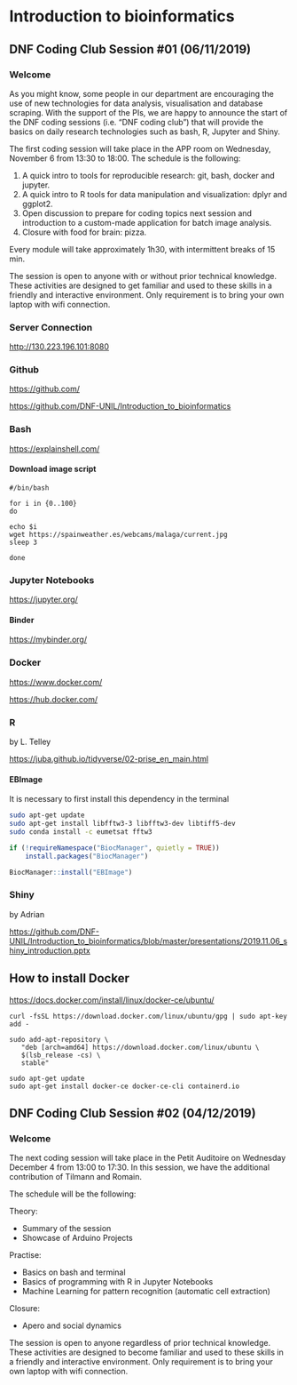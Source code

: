 # Introduction to bioinformatics 

## DNF Coding Club Session #01 (06/11/2019)

### Welcome
As you might know, some people in our department are encouraging the use of new technologies for data analysis, visualisation and database scraping. With the support of the PIs, we are happy to announce the start of the DNF coding sessions (i.e. “DNF coding club”) that will provide the basics on daily research technologies such as bash, R, Jupyter and Shiny. 

The first coding session will take place in the APP room on Wednesday, November 6 from 13:30 to 18:00. The schedule is the following:

1. A quick intro to tools for reproducible research: git, bash, docker and jupyter.
2. A quick intro to R tools for data manipulation and visualization: dplyr and ggplot2.
3. Open discussion to prepare for coding topics next session and introduction to a custom-made application for batch image analysis.
4. Closure with food for brain: pizza.

Every module will take approximately 1h30, with intermittent breaks of 15 min.

The session is open to anyone with or without prior technical knowledge. These activities are designed to get familiar and used to these skills in a friendly and interactive environment. Only requirement is to bring your own laptop with wifi connection.

### Server Connection
http://130.223.196.101:8080

### Github 
https://github.com/

https://github.com/DNF-UNIL/Introduction_to_bioinformatics

### Bash 
https://explainshell.com/

#### Download image script

```
#/bin/bash

for i in {0..100}
do

echo $i
wget https://spainweather.es/webcams/malaga/current.jpg
sleep 3

done
```

### Jupyter Notebooks
https://jupyter.org/

#### Binder
https://mybinder.org/

### Docker
https://www.docker.com/

https://hub.docker.com/

### R 
by L. Telley

https://juba.github.io/tidyverse/02-prise_en_main.html

#### EBImage

It is necessary to first install this dependency in the terminal 

```bash
sudo apt-get update
sudo apt-get install libfftw3-3 libfftw3-dev libtiff5-dev
sudo conda install -c eumetsat fftw3
```

```R
if (!requireNamespace("BiocManager", quietly = TRUE))
    install.packages("BiocManager")

BiocManager::install("EBImage")
```

### Shiny
by Adrian

https://github.com/DNF-UNIL/Introduction_to_bioinformatics/blob/master/presentations/2019.11.06_shiny_introduction.pptx

## How to install Docker

https://docs.docker.com/install/linux/docker-ce/ubuntu/

```
curl -fsSL https://download.docker.com/linux/ubuntu/gpg | sudo apt-key add -

sudo add-apt-repository \
   "deb [arch=amd64] https://download.docker.com/linux/ubuntu \
   $(lsb_release -cs) \
   stable"
   
sudo apt-get update
sudo apt-get install docker-ce docker-ce-cli containerd.io

```

## DNF Coding Club Session #02 (04/12/2019)

### Welcome
The next coding session will take place in the Petit Auditoire on Wednesday December 4 from 13:00 to 17:30. In this session, we have the additional contribution of Tilmann and Romain. 

The schedule will be the following:

Theory:
- Summary of the session
- Showcase of Arduino Projects

Practise:
- Basics on bash and terminal
- Basics of programming with R in Jupyter Notebooks
- Machine Learning for pattern recognition (automatic cell extraction)

Closure:
- Apero and social dynamics

The session is open to anyone regardless of prior technical knowledge. These activities are designed to become familiar and used to these skills in a friendly and interactive environment. Only requirement is to bring your own laptop with wifi connection.
